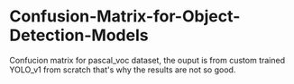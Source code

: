 # Confusion-Matrix-for-Object-Detection-Models
Confucion matrix for pascal_voc dataset, the ouput is from custom trained YOLO_v1 from scratch that's why the results are not so good.
